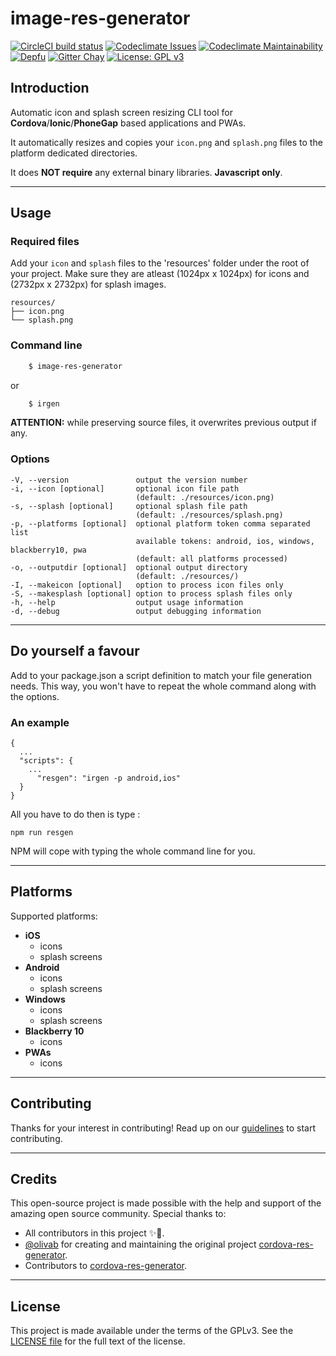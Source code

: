 # image-res-generator
[![CircleCI build status](https://img.shields.io/circleci/build/github/sebinbenjamin/image-res-generator.svg)](https://circleci.com/gh/sebinbenjamin/image-res-generator)
[![Codeclimate Issues](https://img.shields.io/codeclimate/issues/sebinbenjamin/image-res-generator.svg)](https://codeclimate.com/github/sebinbenjamin/image-res-generator/issues)
[![Codeclimate Maintainability](https://img.shields.io/codeclimate/maintainability-percentage/sebinbenjamin/image-res-generator.svg)](https://codeclimate.com/github/sebinbenjamin/image-res-generator/maintainability)
[![Depfu](https://badges.depfu.com/badges/e26d90ff99e9d1681c0e0029b003cb9f/overview.svg)](https://depfu.com/github/sebinbenjamin/image-res-generator?project_id=8520)
[![Gitter Chay](https://img.shields.io/gitter/room/sebinbenjamin/image-res-generator.svg?color=blue)](https://gitter.im/image-res-generator/community)
[![License: GPL v3](https://img.shields.io/badge/License-GPL%20v3-blue.svg)](https://www.gnu.org/licenses/gpl-3.0)

## Introduction

Automatic icon and splash screen resizing CLI tool for **Cordova**/**Ionic**/**PhoneGap** based applications and PWAs.

It automatically resizes and copies your ```icon.png``` and ```splash.png``` files to the platform dedicated directories.

It does **NOT require** any external binary libraries. **Javascript only**.

---
<!-- ## Installation

    $ npm install image-res-generator -g
--- -->

## Usage
### Required files

Add your ```icon```  and ```splash```  files to the 'resources' folder under the root of your project. Make sure they are atleast (1024px x 1024px) for icons and (2732px x 2732px) for splash images. 

```
resources/
├── icon.png
└── splash.png
```

### Command line

```bash
    $ image-res-generator
```
or

```bash
    $ irgen
```

**ATTENTION:** while preserving source files, it overwrites previous output if any.

### Options

    -V, --version               output the version number
    -i, --icon [optional]       optional icon file path
                                (default: ./resources/icon.png)
    -s, --splash [optional]     optional splash file path
                                (default: ./resources/splash.png)
    -p, --platforms [optional]  optional platform token comma separated list
                                available tokens: android, ios, windows, blackberry10, pwa
                                (default: all platforms processed)
    -o, --outputdir [optional]  optional output directory
                                (default: ./resources/)
    -I, --makeicon [optional]   option to process icon files only
    -S, --makesplash [optional] option to process splash files only
    -h, --help                  output usage information
    -d, --debug                 output debugging information

---

## Do yourself a favour

Add to your package.json a script definition to match your file generation needs.
This way, you won't have to repeat the whole command along with the options.

### An example

    {
      ...
      "scripts": {
        ...
          "resgen": "irgen -p android,ios"
      }
    }

All you have to do then is type :

    npm run resgen

NPM will cope with typing the whole command line for you.

---

## Platforms

Supported platforms:

- **iOS**
  - icons
  - splash screens
- **Android**
  - icons
  - splash screens
- **Windows**
  - icons
  - splash screens
- **Blackberry 10**
  - icons
- **PWAs**
  - icons

---

## Contributing
Thanks for your interest in contributing! 
Read up on our [guidelines](https://github.com/sebinbenjamin/image-res-generator/blob/master/CONTRIBUTING.md) to start contributing.

---

## Credits
This open-source project is made possible with the help and support of the amazing open source community. Special thanks to:

* All contributors in this project ✨💚.
* [@olivab][1] for creating and maintaining the original project [cordova-res-generator][2].
* Contributors to [cordova-res-generator][2].

[1]: https://github.com/olivab
[2]: https://github.com/olivab/cordova-res-generator

---

## License

This project is made available under the terms of the GPLv3.
See the [LICENSE file][license] for the full text of the license.

[license]: https://github.com/sebinbenjamin/image-res-generator/blob/master/LICENSE
